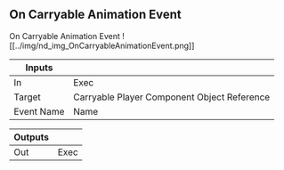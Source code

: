 ## On Carryable Animation Event
On Carryable Animation Event
![[../img/nd_img_OnCarryableAnimationEvent.png]]

|Inputs||
|--|--|
| In | Exec |
| Target | Carryable Player Component Object Reference |
| Event Name | Name |

|Outputs||
|--|--|
| Out | Exec |
